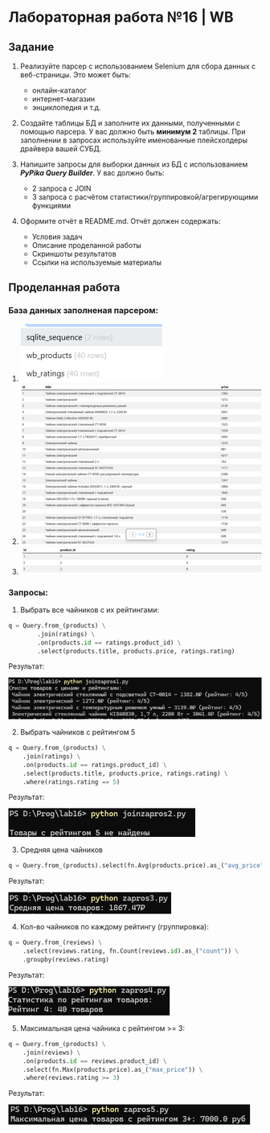 # Лабораторная работа №16 | WB
## Задание 
1) Реализуйте парсер с использованием Selenium для сбора данных с веб-страницы. Это может быть:
    - онлайн-каталог
    - интернет-магазин
    - энциклопедия и т.д.

2) Создайте таблицы БД и заполните их данными, полученными с помощью парсера. У вас должно быть **минимум 2** таблицы. При заполнении в запросах используйте именованные плейсхолдеры драйвера вашей СУБД.
3) Напишите запросы для выборки данных из БД с использованием ***PyPika Query Builder***. У вас должно быть:
    - 2 запроса с JOIN
    - 3 запроса с расчётом статистики/группировкой/агрегирующими функциями
4) Оформите отчёт в README.md. Отчёт должен содержать:
    - Условия задач
    - Описание проделанной работы
    - Скриншоты результатов
    - Ссылки на используемые материалы
## Проделанная работа
### База данных заполненая парсером:
1) ![bd1](screen/1bd.png)
2) ![bd2](screen/2bd.png)
3) ![bd3](screen/3bd.png)
### Запросы:
1) Выбрать все чайников с их рейтингами:
``` python 
q = Query.from_(products) \
        .join(ratings) \
        .on(products.id == ratings.product_id) \
        .select(products.title, products.price, ratings.rating)
```
Результат:

![1z](screen/1z.png)

2) Выбрать чайников с рейтингом 5
``` python
q = Query.from_(products) \
    .join(ratings) \
    .on(products.id == ratings.product_id) \
    .select(products.title, products.price, ratings.rating) \
    .where(ratings.rating == 5)
```
Результат:

![2z](screen/2z.png)

3) Средняя цена чайников
``` python
q = Query.from_(products).select(fn.Avg(products.price).as_("avg_price"))
```
Результат:

![3z](screen/3z.png)

4) Кол-во чайников по каждому рейтингу (группировка):
``` python
q = Query.from_(reviews) \
    .select(reviews.rating, fn.Count(reviews.id).as_("count")) \
    .groupby(reviews.rating)
```
Результат:

![4z](screen/4z.png)

5) Максимальная цена чайника с рейтингом >= 3:
``` python
q = Query.from_(products) \
    .join(reviews) \
    .on(products.id == reviews.product_id) \
    .select(fn.Max(products.price).as_("max_price")) \
    .where(reviews.rating >= 3)
```
Результат:

![5z](screen/5z.png)
